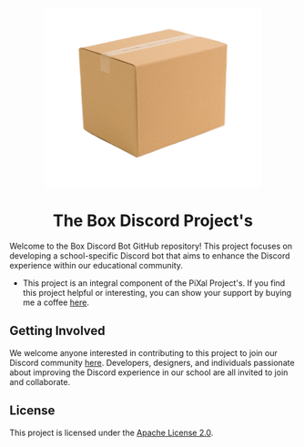 <p align=center>
  <img src="assets/images/The%20Box%20Profile.png" alt="Image of The Box Profile">
</p>

<h1 align="center">The Box Discord Project's</h1>

Welcome to the Box Discord Bot GitHub repository! This project focuses on developing a school-specific Discord bot that aims to enhance the Discord experience within our educational community.

- This project is an integral component of the PiXal Project's. If you find this project helpful or interesting, you can show your support by buying me a coffee [here](https://www.buymeacoffee.com/plai).

## Getting Involved

We welcome anyone interested in contributing to this project to join our Discord community [here](https://discord.gg/E5NXQuJPgf). Developers, designers, and individuals passionate about improving the Discord experience in our school are all invited to join and collaborate.

## License

This project is licensed under the [Apache License 2.0](./LICENSE).

